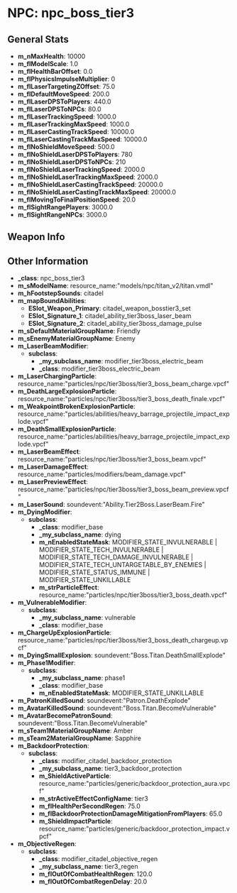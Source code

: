 # NPC: npc_boss_tier3

## General Stats

- **m_nMaxHealth**: 10000
- **m_flModelScale**: 1.0
- **m_flHealthBarOffset**: 0.0
- **m_flPhysicsImpulseMultiplier**: 0
- **m_flLaserTargetingZOffset**: 75.0
- **m_flDefaultMoveSpeed**: 200.0
- **m_flLaserDPSToPlayers**: 440.0
- **m_flLaserDPSToNPCs**: 80.0
- **m_flLaserTrackingSpeed**: 1000.0
- **m_flLaserTrackingMaxSpeed**: 1000.0
- **m_flLaserCastingTrackSpeed**: 10000.0
- **m_flLaserCastingTrackMaxSpeed**: 10000.0
- **m_flNoShieldMoveSpeed**: 500.0
- **m_flNoShieldLaserDPSToPlayers**: 780
- **m_flNoShieldLaserDPSToNPCs**: 210
- **m_flNoShieldLaserTrackingSpeed**: 2000.0
- **m_flNoShieldLaserTrackingMaxSpeed**: 2000.0
- **m_flNoShieldLaserCastingTrackSpeed**: 20000.0
- **m_flNoShieldLaserCastingTrackMaxSpeed**: 20000.0
- **m_flMovingToFinalPositionSpeed**: 20.0
- **m_flSightRangePlayers**: 3000.0
- **m_flSightRangeNPCs**: 3000.0

## Weapon Info


## Other Information

- **_class**: npc_boss_tier3
- **m_sModelName**: resource_name:"models/npc/titan_v2/titan.vmdl"
- **m_hFootstepSounds**: citadel
- **m_mapBoundAbilities**:
  - **ESlot_Weapon_Primary**: citadel_weapon_bosstier3_set
  - **ESlot_Signature_1**: citadel_ability_tier3boss_laser_beam
  - **ESlot_Signature_2**: citadel_ability_tier3boss_damage_pulse
- **m_sDefaultMaterialGroupName**: Friendly
- **m_sEnemyMaterialGroupName**: Enemy
- **m_LaserBeamModifier**:
  - **subclass**:
    - **_my_subclass_name**: modifier_tier3boss_electric_beam
    - **_class**: modifier_tier3boss_electric_beam
- **m_LaserChargingParticle**: resource_name:"particles/npc/tier3boss/tier3_boss_beam_charge.vpcf"
- **m_DeathLargeExplosionParticle**: resource_name:"particles/npc/tier3boss/tier3_boss_death_finale.vpcf"
- **m_WeakpointBrokenExplosionParticle**: resource_name:"particles/abilities/heavy_barrage_projectile_impact_explode.vpcf"
- **m_DeathSmallExplosionParticle**: resource_name:"particles/abilities/heavy_barrage_projectile_impact_explode.vpcf"
- **m_LaserBeamEffect**: resource_name:"particles/npc/tier3boss/tier3_boss_beam.vpcf"
- **m_LaserDamageEffect**: resource_name:"particles/modifiers/beam_damage.vpcf"
- **m_LaserPreviewEffect**: resource_name:"particles/npc/tier3boss/tier3_boss_beam_preview.vpcf"
- **m_LaserSound**: soundevent:"Ability.Tier2Boss.LaserBeam.Fire"
- **m_DyingModifier**:
  - **subclass**:
    - **_class**: modifier_base
    - **_my_subclass_name**: dying
    - **m_nEnabledStateMask**: MODIFIER_STATE_INVULNERABLE | MODIFIER_STATE_TECH_INVULNERABLE | MODIFIER_STATE_TECH_DAMAGE_INVULNERABLE | MODIFIER_STATE_TECH_UNTARGETABLE_BY_ENEMIES | MODIFIER_STATE_STATUS_IMMUNE | MODIFIER_STATE_UNKILLABLE
    - **m_strParticleEffect**: resource_name:"particles/npc/tier3boss/tier3_boss_death.vpcf"
- **m_VulnerableModifier**:
  - **subclass**:
    - **_my_subclass_name**: vulnerable
    - **_class**: modifier_base
- **m_ChargeUpExplosionParticle**: resource_name:"particles/npc/tier3boss/tier3_boss_death_chargeup.vpcf"
- **m_DyingSmallExplosion**: soundevent:"Boss.Titan.DeathSmallExplode"
- **m_Phase1Modifier**:
  - **subclass**:
    - **_my_subclass_name**: phase1
    - **_class**: modifier_base
    - **m_nEnabledStateMask**: MODIFIER_STATE_UNKILLABLE
- **m_PatronKilledSound**: soundevent:"Patron.DeathExplode"
- **m_AvatarKilledSound**: soundevent:"Boss.Titan.BecomeVulnerable"
- **m_AvatarBecomePatronSound**: soundevent:"Boss.Titan.BecomeVulnerable"
- **m_sTeam1MaterialGroupName**: Amber
- **m_sTeam2MaterialGroupName**: Sapphire
- **m_BackdoorProtection**:
  - **subclass**:
    - **_class**: modifier_citadel_backdoor_protection
    - **_my_subclass_name**: tier3_backdoor_protection
    - **m_ShieldActiveParticle**: resource_name:"particles/generic/backdoor_protection_aura.vpcf"
    - **m_strActiveEffectConfigName**: tier3
    - **m_flHealthPerSecondRegen**: 75.0
    - **m_flBackdoorProtectionDamageMitigationFromPlayers**: 65.0
    - **m_ShieldImpactParticle**: resource_name:"particles/generic/backdoor_protection_impact.vpcf"
- **m_ObjectiveRegen**:
  - **subclass**:
    - **_class**: modifier_citadel_objective_regen
    - **_my_subclass_name**: tier3_regen
    - **m_flOutOfCombatHealthRegen**: 120.0
    - **m_flOutOfCombatRegenDelay**: 20.0
